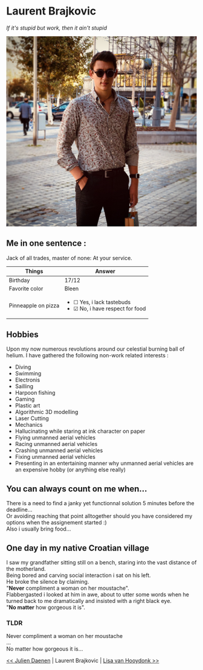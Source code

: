 # Laurent Brajkovic

*If it's stupid but work, then it ain't stupid*

![Proud of something i guess idk](Picture.jpeg)

## Me in one sentence :
Jack of all trades, master of none: At your service.

Things  	| Answer
--------- | ---------
Birthday 	| 17/12
Favorite color  | Bleen
Pinneapple on pizza | <ul><li> &#9744; Yes, i lack tastebuds </li><li> &#9745; No, i have respect for food </li></ul>

## Hobbies

Upon my now numerous revolutions around our celestial burning ball of helium. I have gathered the following non-work related interests :

* Diving
* Swimming
* Electronis
* Sailling
* Harpoon fishing
* Gaming
* Plastic art
* Algorithmic 3D modelling
* Laser Cutting
* Mechanics
* Hallucinating while staring at ink character on paper
* Flying unmanned aerial vehicles
* Racing unmanned aerial vehicles
* Crashing unmanned aerial vehicles
* Fixing unmanned aerial vehicles
* Presenting in an entertaining manner why unmanned aerial vehicles are an expensive hobby (or anything else really)

## You can always count on me when...

There is a need to find a janky yet functionnal solution 5 minutes before the deadline...  
Or avoiding reaching that point alltogether should you have considered my options when the assignement started :)  
Also i usually bring food...

## One day in my native Croatian village
I saw my grandfather sitting still on a bench, staring into the vast distance of the motherland.  
Being bored and carving social interaction i sat on his left. </br> He broke the silence by claiming. </br>    "**Never** compliment a woman on her moustache".</br>  Flabbergasted i looked at him in awe, about to utter some words when he turned back to me dramatically and insisted with a right black eye. </br> "**No matter** how gorgeous it is".

### TLDR
Never compliment a woman on her moustache </br>
...</br>
No matter how gorgeous it is...

[<< Julien Daenen](https://github.com/JulienDaenen/markdown-challenge) | Laurent Brajkovic | [Lisa van Hooydonk >>](https://github.com/SporoZoite/markdown-challenge)